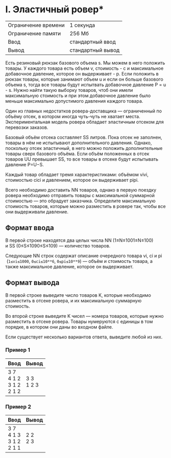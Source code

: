# I. Эластичный ровер*

|   |   |
|---|---|
|Ограничение времени|1 секунда|
|Ограничение памяти|256 Мб|
|Ввод|стандартный ввод|
|Вывод|стандартный вывод|

Есть резиновый рюкзак базового объема s. Мы можем в него положить товары. У каждого товара есть объем v, стоимость - c и максимальное добавочное давление, которое он выдерживает - p. Если положить в рюкзак товары, которые занимают объем u и если он больше базового объема s, тогда все товары будут испытвать добавочное давление P = u - s.
Нужно найти такую выборку товаров, чтоб они имели максимальную стоимость и при этом добавочное давление было меньше максимально допустимого давления каждого товара.

Один из главных недостатков ровера-доставщика — ограниченный по объёму отсек, в котором иногда чуть-чуть не хватает места. Экспериментальная модель ровера обладает эластичным отсеком для перевозки заказов.

Базовый объём отсека составляет SS литров. Пока отсек не заполнен, товары в нём не испытывают дополнительного давления. Однако, поскольку отсек эластичный, в него можно положить дополнительные товары сверх базового объёма. Если объём положенных в отсек товаров UU превышает SS, то все товары в отсеке будут испытывать давление P=U−S.

Каждый товар обладает тремя характеристиками: объёмом vivi​, стоимостью cici​ и давлением, которое он выдерживает pipi​.

Всего необходимо доставить NN товаров, однако в первую поездку ровера необходимо отправить товары с максимальной суммарной стоимостью — это обрадует заказчика. Определите максимальную стоимость товаров, которые можно разместить в ровере так, чтобы все они выдерживали давление.

## Формат ввода

В первой строке находятся два целых числа NN (1≤N≤1001≤N≤100) и SS (0≤S≤1090≤S≤109) — количество товаров.

Следующие NN строк содержат описание очередного товара vi​, ci​ и pi​ (`1≤vi≤1000`, `0≤ci≤10**6`, `0≤pi≤10**9`) — объём и стоимость товара, а также максимальное давление, которое он выдерживает.

## Формат вывода

В первой строке выведите число товаров K, которые необходимо разместить в отсеке ровера, и их максимальную суммарную стоимость.

Во второй строке выведите K чисел — номера товаров, которые нужно разместить в отсеке ровера. Товары нумеруются с единицы в том порядке, в котором они даны во входном файле.

Если существует несколько вариантов ответа, выведите любой из них.

### Пример 1

|Ввод|Вывод|
|---|---|
|3 7<br>4 1 2<br>3 1 2<br>2 1 2|3 3<br>1 2 3|

### Пример 2

|Ввод|Вывод|
|---|---|
|3 7<br>4 1 3<br>3 1 2<br>2 1 1|2 2<br>2 3|